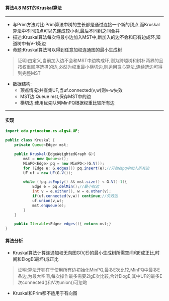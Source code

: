 #### 算法4.8 MST的Kruskal算法
---

+ 与Prim方法对比:Prim算法中树的生长都是通过连接一个新的顶点,而Kruskal算法中不同顶点可以先连成较小树,最后不同树之间合并
+ 描述:Kruskal算法每次将最小边加入MST中,新加入的边不会和已有边成环,知道树中有V-1条边
+ 命题:Kruskal算法可以得到任意加权连通图的最小生成树
> 证明:由定义,当前加入边不会和MST中边构成环,则为跨越树和树补两界的且按权重顺序选择的边,必然为权重最小横切边,则运用贪心算法,连续选边可得到完整MST
+ 数据结构:
    + 顶点情况:并查集UF,当uf.connected(v,w)则v-w失效
    + MST边:Queue<Edge> mst,保存MST中的边
    + 横切边:使用优先队列MinPQ<Edge>根据权重比较所有边
---

#### 实现
```Java
import edu.princeton.cs.algs4.UF;

public class Kruskal {
    private Queue<Edge> mst;

    public Kruskal(EdgeWeightedGraph G){
        mst = new Queue<>();
        MinPQ<Edge> pq = new MinPQ<>(G.V());
        for (Edge e: G.edges()) pq.insert(e);//开始在pq中加入所有边
        UF uf = new UF(G.V());

        while (!pq.isEmpty() && mst.size() < G.V()-1){
            Edge e = pq.delMin();//最小权边
            int v = e.either(), w = e.other(v);
            if(uf.connected(v,w)) continue;//失效边
            uf.union(v,w);
            mst.enqueue(e);
        }
    }

    public Iterable<Edge> edges(){ return mst;}
}
```

#### 算法分析
+ Kruskal算法计算连通加权无向图G(V,E)的最小生成树所需空间和E成正比,时间和ElogE(最坏)成正比
> 证明:算法开销在于使用所有边初始化MinPQ,最多E次比较,MinPQ中最多E条边,为最大空间,每次操作最多需要2lgE次比较,合计ElogE,其中UF的最多E次connected()和V次union()可忽略
+ Kruskal和Prim都不适用于有向图
